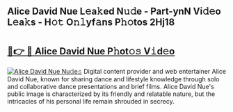 ## Alice David Nue L𝚎a𝚔ed N𝚞𝚍e - Part-ynN Vi𝚍𝚎o L𝚎a𝚔s - H𝚘𝚝 O𝚗𝚕yf𝚊ns P𝚑𝚘tos 2Hj18

# <h2><a href="http://kfcu9o.oniu.top/?m=Alice+David+Nue">🔗👉 🔴 Alice David Nue P𝚑ot𝚘𝚜 V𝚒d𝚎o</a></h2>

[![Alice David Nue Nu𝚍e𝚜](https://i.imgur.com/0qMVB7G.gif)](http://kfcu9o.oniu.top/?m=Alice+David+Nue)
Digital content provider and web entertainer Alice David Nue, known for sharing dance and lifestyle knowledge through solo and collaborative dance presentations and brief films. Alice David Nue's public image is characterized by its friendly and relatable nature, but the intricacies of his personal life remain shrouded in secrecy.  
